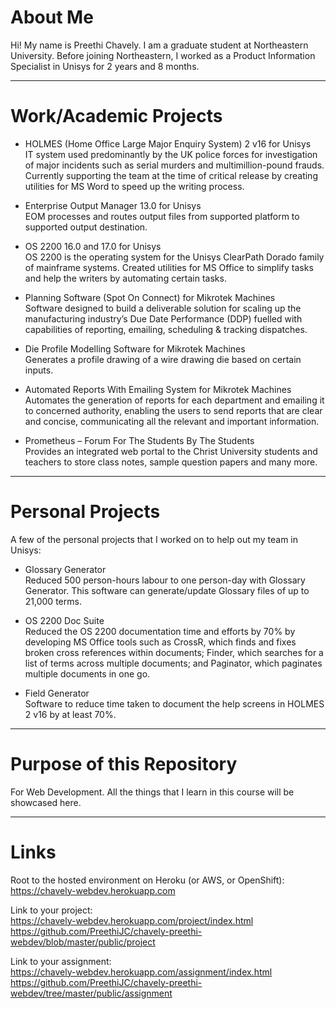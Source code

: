 # About Me

Hi! My name is Preethi Chavely. I am a graduate student at Northeastern University. Before joining Northeastern, I worked as a Product Information Specialist in Unisys for 2 years and 8 months.

-------------------------------------------------------------------------------------------------------------------------------------------

# Work/Academic Projects

- HOLMES (Home Office Large Major Enquiry System) 2 v16 for Unisys 	    
IT system used predominantly by the UK police forces for investigation of major incidents such as serial murders and multimillion-pound frauds. Currently supporting the team at the time of critical release by creating utilities for MS Word to speed up the writing process.

- Enterprise Output Manager 13.0 for Unisys  
EOM processes and routes output files from supported platform to supported output destination.

- OS 2200 16.0 and 17.0 for Unisys  
OS 2200 is the operating system for the Unisys ClearPath Dorado family of mainframe systems. Created utilities for MS Office to simplify tasks and help the writers by automating certain tasks.

- Planning Software (Spot On Connect) for Mikrotek Machines  
Software designed to build a deliverable solution for scaling up the manufacturing industry’s Due Date Performance (DDP) fuelled with capabilities of reporting, emailing, scheduling & tracking dispatches.

- Die Profile Modelling Software for Mikrotek Machines  
Generates a profile drawing of a wire drawing die based on certain inputs.

- Automated Reports With Emailing System for Mikrotek Machines  
Automates the generation of reports for each department and emailing it to concerned authority, enabling the users to send reports that are clear and concise, communicating all the relevant and important information.

- Prometheus – Forum For The Students By The Students  
Provides an integrated web portal to the Christ University students and teachers to store class notes, sample question papers and many more.

-------------------------------------------------------------------------------------------------------------------------------------------

# Personal Projects

A few of the personal projects that I worked on to help out my team in Unisys:

- Glossary Generator  
Reduced 500 person-hours labour to one person-day with Glossary Generator. This software can generate/update Glossary files of up to 21,000 terms.

- OS 2200 Doc Suite  
Reduced the OS 2200 documentation time and efforts by 70% by developing MS Office tools such as CrossR, which finds and fixes broken cross references within documents; Finder, which searches for a list of terms across multiple documents; and Paginator, which paginates multiple documents in one go.

- Field Generator  
Software to reduce time taken to document the help screens in HOLMES 2 v16 by at least 70%.

-------------------------------------------------------------------------------------------------------------------------------------------

# Purpose of this Repository

For Web Development. All the things that I learn in this course will be showcased here.

-------------------------------------------------------------------------------------------------------------------------------------------

# Links

Root to the hosted environment on Heroku (or AWS, or OpenShift):  
https://chavely-webdev.herokuapp.com

Link to your project:  
https://chavely-webdev.herokuapp.com/project/index.html  
https://github.com/PreethiJC/chavely-preethi-webdev/blob/master/public/project

Link to your assignment:  
https://chavely-webdev.herokuapp.com/assignment/index.html  
https://github.com/PreethiJC/chavely-preethi-webdev/tree/master/public/assignment
